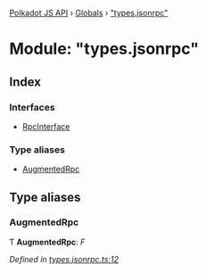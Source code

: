 [Polkadot JS API](../README.md) › [Globals](../globals.md) › ["types.jsonrpc"](_types_jsonrpc_.md)

# Module: "types.jsonrpc"

## Index

### Interfaces

* [RpcInterface](../interfaces/_types_jsonrpc_.rpcinterface.md)

### Type aliases

* [AugmentedRpc](_types_jsonrpc_.md#augmentedrpc)

## Type aliases

###  AugmentedRpc

Ƭ **AugmentedRpc**: *F*

*Defined in [types.jsonrpc.ts:12](https://github.com/polkadot-js/api/blob/9ea6053a42/packages/rpc-core/src/types.jsonrpc.ts#L12)*
